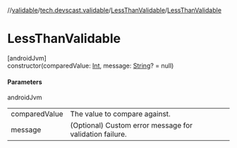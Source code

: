 //[validable](../../../index.md)/[tech.devscast.validable](../index.md)/[LessThanValidable](index.md)/[LessThanValidable](-less-than-validable.md)

# LessThanValidable

[androidJvm]\
constructor(comparedValue: [Int](https://kotlinlang.org/api/latest/jvm/stdlib/kotlin/-int/index.html), message: [String](https://kotlinlang.org/api/latest/jvm/stdlib/kotlin/-string/index.html)? = null)

#### Parameters

androidJvm

| | |
|---|---|
| comparedValue | The value to compare against. |
| message | (Optional) Custom error message for validation failure. |

